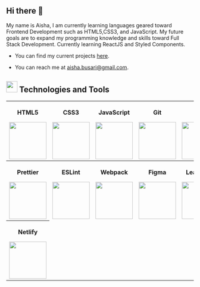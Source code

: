 ## Hi there 👋

My name is Aisha, I am currently learning languages geared toward Frontend Development such as HTML5,CSS3, and JavaScript. My future goals are to expand my programming knowledge and skills toward Full Stack Development. Currently learning ReactJS and Styled Components.

* You can find my current projects [here](https://github.com/AishaBu?tab=repositories).

* You can reach me at aisha.busari@gmail.com.


 
 ## <img src="https://user-images.githubusercontent.com/69809494/209855504-549c87dc-b830-490e-a4db-7ea01b553a74.png" height="30"/> Technologies and Tools 
 
<table>
<tr>
  <th>
    <p align="top">HTML5</p>
    <img src="https://user-images.githubusercontent.com/69809494/209853521-53d883da-e97f-42c0-8e5b-89408d4847b3.png" height="100"/>
  </th>
<th>
  <p align="top">CSS3</p>
  <img src="https://user-images.githubusercontent.com/69809494/209853638-c3485b61-be79-42b4-802b-e7f15fdb1838.png" height="100"/>
  </th>
<th>
  <p align="top">JavaScript</p>
  <img src="https://user-images.githubusercontent.com/69809494/209853149-48a2db6a-f680-4a1c-b800-83a7cdb60bd5.png" height="100"/>
  </th>
  <th>
  <p align="top">Git</p>
  <img src="https://user-images.githubusercontent.com/69809494/209862073-c7c1d509-d349-46a1-b00c-a618be780cb3.png" height="100"/>
  </th>
   <th>
  <p align="top">Npm</p>
  <img src="https://user-images.githubusercontent.com/69809494/209862740-af9bc237-1db4-4735-a67d-ade2ba3e6a76.png" height="100"/>
  </th>
 </tr>

  <tr>
   <th>
  <p align="top">Prettier</p>
  <img src="https://user-images.githubusercontent.com/69809494/209865877-12a65699-b28e-444e-855a-c8e7c81e81b5.png" height="100"/>
  </th>
    <th>
  <p align="top">ESLint</p>
  <img src="https://user-images.githubusercontent.com/69809494/209866242-6898221e-5fc8-460f-97a4-1b7cae0e8859.png" height="100"/>
  </th>
   <th>
     <p align="top">Webpack</p>
  <img src="https://user-images.githubusercontent.com/69809494/209866495-91160793-328b-46d5-ab84-6038dc1c3b4f.png" height="100"/>
  </th>
   <th>
  <p align="top">Figma</p>
  <img src="https://user-images.githubusercontent.com/69809494/209864442-684f5cf6-17fc-4f84-b1b6-47d4abd67a23.png" height="100"/>
  </th>
   <th>
   <p align="top">Leaflet JS</p>
    <img src="https://user-images.githubusercontent.com/69809494/226506908-3fd45416-1051-47c5-a5c6-d4dd3e14853a.png" height="100" />
  </th>
</tr>
 
 <tr>
  <th>
   <p align="top">Netlify</p>
    <img src="https://user-images.githubusercontent.com/69809494/226725106-1ffa2ece-ed46-42cd-93b6-b1630a8584c3.png" height="100" />
  </th>
</tr>
</table>



<!--
**AishaBu/AishaBu** is a ✨ _special_ ✨ repository because its `README.md` (this file) appears on your GitHub profile.

Here are some ideas to get you started:

- 🔭 I’m currently working on ...
- 🌱 I’m currently learning ...
- 👯 I’m looking to collaborate on ...
- 🤔 I’m looking for help with ...
- 💬 Ask me about ...
- 📫 How to reach me: ...
- 😄 Pronouns: ...
- ⚡ Fun fact: ...
-->
